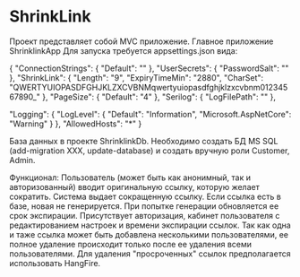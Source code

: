 # ShrinkLink
Проект представляет собой MVC приложение.
Главное приложение ShrinklinkApp
Для запуска требуется appsettings.json вида:


{
  "ConnectionStrings": {
    "Default": ""
  },
  "UserSecrets": {
    "PasswordSalt": ""
  },
  "ShrinkLink": {
    "Length": "9",
    "ExpiryTimeMin": "2880",
    "CharSet": "QWERTYUIOPASDFGHJKLZXCVBNMqwertyuiopasdfghjklzxcvbnm01234567890_"
  },
  "PageSize": {
    "Default": "4"
  },
  "Serilog": {
    "LogFilePath": ""
  },

  "Logging": {
    "LogLevel": {
      "Default": "Information",
      "Microsoft.AspNetCore": "Warning"
    }
  },
  "AllowedHosts": "*"
}

База данных в проекте ShrinklinkDb. 
Необходимо создать БД MS SQL (add-migration XXX, update-database)  и создать вручную роли Customer, Admin.


Функционал:
Пользователь (может быть как анонимный, так и авторизованный) вводит оригинальную ссылку,
которую желает сократить. Система выдает сокращенную ссылку.
Если ссылка есть в базе, новая не генерируется. При попытке генерации обновляется ее срок экспирации.
Присутствует авторизация, кабинет пользователя с редактированием настроек и времени экспирации ссылок.
Так как одна и таже ссылка может быть добавлена несколькими пользователями, ее полное удаление происходит только после ее удаления всеми пользователями.
Для удаления "просроченных" ссылок предполагается использовать HangFire.


